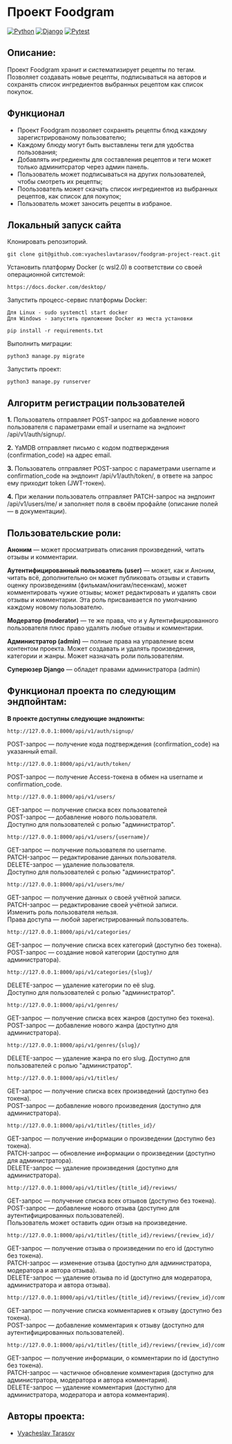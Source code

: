 # Проект Foodgram

[![Python](https://img.shields.io/badge/Python-%203.9-6495ED?style=flat-square&logo=Python)](https://www.python.org/)
[![Django](https://img.shields.io/badge/Django-%203.2-6495ED?style=flat-square&logo=django)](https://www.djangoproject.com/)
[![Pytest](https://img.shields.io/badge/Pytest-6.2.4-6495ED?style=flat-square&logo=pytest-)](https://docs.pytest.org/en/6.2.x/)


## Описание:
Проект Foodgram хранит и систематизирует рецепты по тегам. 
Позволяет создавать новые рецепты, подписываться на авторов и сохранять список ингредиентов выбранных рецептом как список покупок.


## Функционал

- Проект Foodgram позволяет сохранять рецепты блюд каждому зарегистрированому пользователю;
- Каждому блюду могут быть выставлены теги для удобства пользования;
- Добавлять ингредиенты для составления рецептов и теги может только админитсратор через админ панель.
- Пользователь может подписываться на других пользователей, чтобы смотреть их рецепты;
- Поользователь может скачать список ингредиентов из выбранных рецептов, как список для покупок;
- Пользователь может заносить рецепты в избраное.


## Локальный запуск сайта
Клонировать репозиторий.
```
git clone git@github.com:vyacheslavtarasov/foodgram-project-react.git
```
Установить платформу Docker (c wsl2.0) в соответствии со своей операционной ситстемой:
```
https://docs.docker.com/desktop/
```
Запустить процесс-сервис платформы Docker:
```
Для Linux - sudo systemctl start docker
Для Windows - запустить приложение Docker из места установки
```
```
pip install -r requirements.txt
```
Выполнить миграции:
```
python3 manage.py migrate
```
Запустить проект:
```
python3 manage.py runserver
```
## Алгоритм регистрации пользователей

**1.** Пользователь отправляет POST-запрос на добавление нового пользователя с параметрами email и username на эндпоинт /api/v1/auth/signup/.

**2.** YaMDB отправляет письмо с кодом подтверждения (confirmation_code) на адрес email.

**3.** Пользователь отправляет POST-запрос с параметрами username и confirmation_code на эндпоинт /api/v1/auth/token/, в ответе на запрос ему приходит token (JWT-токен).

**4.** При желании пользователь отправляет PATCH-запрос на эндпоинт /api/v1/users/me/ и заполняет поля в своём профайле (описание полей — в документации).
## Пользовательские роли:
**Аноним** — может просматривать описания произведений, читать отзывы и комментарии.

**Аутентифицированный пользователь (user)** — может, как и Аноним, читать всё, дополнительно он может публиковать отзывы и ставить оценку произведениям (фильмам/книгам/песенкам), может комментировать чужие отзывы; может редактировать и удалять свои отзывы и комментарии. Эта роль присваивается по умолчанию каждому новому пользователю.

**Модератор (moderator)** — те же права, что и у Аутентифицированного пользователя плюс право удалять любые отзывы и комментарии.

**Администратор (admin)** — полные права на управление всем контентом проекта. Может создавать и удалять произведения, категории и жанры. Может назначать роли пользователям.

**Суперюзер Django** — обладет правами администратора (admin)
## Функционал проекта по следующим эндпойнтам:

**В проекте доступны следующие эндпоинты:**
```
http://127.0.0.1:8000/api/v1/auth/signup/ 
```
POST-запрос — получение кода подтверждения (confirmation_code) на указанный email.
```
http://127.0.0.1:8000/api/v1/auth/token/ 
```
POST-запрос — получение Access-токена в обмен на username и confirmation_code.
```
http://127.0.0.1:8000/api/v1/users/  
```
GET-запрос — получение списка всех пользователей   
POST-запрос — добавление нового пользователя.  
Доступно для пользователей с ролью "администратор".
```
http://127.0.0.1:8000/api/v1/users/{username}/ 
```
GET-запрос — получение пользователя по username.  
PATCH-запрос — редактирование данных пользователя.  
DELETE-запрос — удаление пользователя.  
Доступно для пользователей с ролью "администратор". 
```
http://127.0.0.1:8000/api/v1/users/me/ 
```
GET-запрос — получение данных о своей учётной записи.  
PATCH-запрос — редактирование своей учётной записи.   
Изменить роль пользователя нельзя.  
Права доступа — любой зарегистрированный пользователь. 
```
http://127.0.0.1:8000/api/v1/categories/ 
```
GET-запрос — получение списка всех категорий (доступно без токена).   
POST-запрос — создание новой категории (доступно для администратора).
```
http://127.0.0.1:8000/api/v1/categories/{slug}/ 
```
DELETE-запрос — удаление категории по её slug.  
Доступно для пользователей с ролью "администратор". 
```
http://127.0.0.1:8000/api/v1/genres/
```
GET-запрос — получение списка всех жанров (доступно без токена).   
POST-запрос — добавление нового жанра (доступно для администратора).
```
http://127.0.0.1:8000/api/v1/genres/{slug}/
```
DELETE-запрос — удаление жанра по его slug.
Доступно для пользователей с ролью "администратор".   
```
http://127.0.0.1:8000/api/v1/titles/
```
GET-запрос — получение списка всех произведений (доступно без токена).   
POST-запрос — добавление нового произведения (доступно для администратора).
```
http://127.0.0.1:8000/api/v1/titles/{titles_id}/
```
GET-запрос — получение информации о произведении (доступно без токена).   
PATCH-запрос — обновление информации о произведении (доступно для администратора).   
DELETE-запрос — удаление произведения (доступно для администратора).
```
http://127.0.0.1:8000/api/v1/titles/{title_id}/reviews/
```
GET-запрос — получение списка всех отзывов (доступно без токена).   
POST-запрос — добавление нового отзыва (доступно для аутентифицированных пользователей).   
Пользователь может оставить один отзыв на произведение.
```
http://127.0.0.1:8000/api/v1/titles/{title_id}/reviews/{review_id}/
```
GET-запрос — получение отзыва о произведении по его id (доступно без токена).   
PATCH-запрос — изменение отзыва (доступно для администратора, модератора и автора отзыва).   
DELETE-запрос — удаление отзыва по id (доступно для модератора, администратора и автора отзыва).
```
http://127.0.0.1:8000/api/v1/titles/{title_id}/reviews/{review_id}/comments/
```
GET-запрос — получение списка комментариев к отзыву (доступно без токена).   
POST-запрос — добавление комментария к отзыву (доступно для аутентифицированных пользователей).
```
http://127.0.0.1:8000/api/v1/titles/{title_id}/reviews/{review_id}/comments/{comment_id}/
```
GET-запрос — получение информации, о комментарии по id (доступно без токена).   
PATCH-запрос — частичное обновление комментария (доступно для администратора, модератора и автора комментария).   
DELETE-запрос — удаление комментария (доступно для администратора, модератора и автора комментария).

## Авторы проекта:
- [Vyacheslav Tarasov](https://github.com/vyacheslavtarasov)
